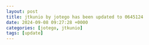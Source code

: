 ```yaml
---
layout: post
title: jtkunio by jotego has been updated to 0645124
date: 2024-09-08 09:27:28 +0000
categories: [jotego, jtkunio]
tags: [update]
---
```


